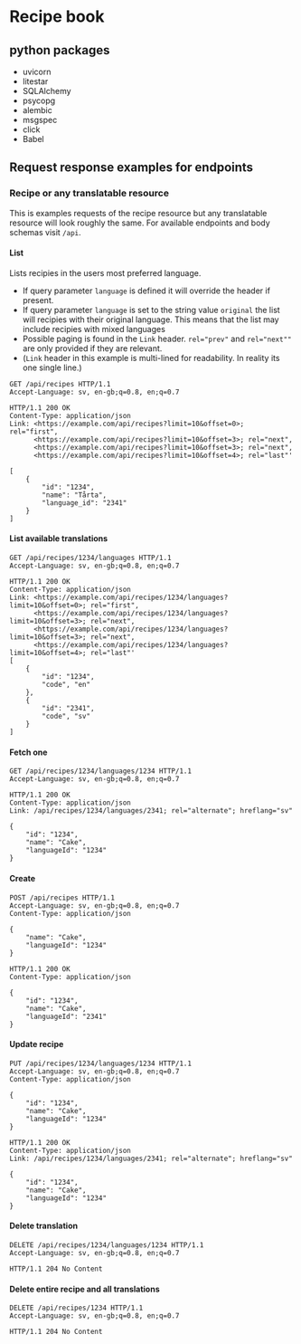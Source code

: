 # Recipe book

## python packages

* uvicorn
* litestar
* SQLAlchemy
* psycopg
* alembic
* msgspec
* click
* Babel

## Request response examples for endpoints
### Recipe or any translatable resource
This is examples requests of the recipe resource but any translatable resource will look roughly the same.
For available endpoints and body schemas visit `/api`.
#### List
Lists recipies in the users most preferred language.
* If query parameter `language` is defined it will override the header if present.
* If query parameter `language` is set to the string value `original` the list will recipies with their original language.
  This means that the list may include recipies with mixed languages
* Possible paging is found in the `Link` header. `rel="prev"` and `rel="next""` are only provided if they are relevant.
* (`Link` header in this example is multi-lined for readability. In reality its one single line.)
```http request
GET /api/recipes HTTP/1.1
Accept-Language: sv, en-gb;q=0.8, en;q=0.7
```
```http response
HTTP/1.1 200 OK
Content-Type: application/json
Link: <https://example.com/api/recipes?limit=10&offset=0>; rel="first", 
      <https://example.com/api/recipes?limit=10&offset=3>; rel="next",
      <https://example.com/api/recipes?limit=10&offset=3>; rel="next",
      <https://example.com/api/recipes?limit=10&offset=4>; rel="last"'

[
    {
        "id": "1234",
        "name": "Tårta",
        "language_id": "2341"
    }
]
```

#### List available translations
```http request
GET /api/recipes/1234/languages HTTP/1.1
Accept-Language: sv, en-gb;q=0.8, en;q=0.7
```
```http response
HTTP/1.1 200 OK
Content-Type: application/json
Link: <https://example.com/api/recipes/1234/languages?limit=10&offset=0>; rel="first", 
      <https://example.com/api/recipes/1234/languages?limit=10&offset=3>; rel="next",
      <https://example.com/api/recipes/1234/languages?limit=10&offset=3>; rel="next",
      <https://example.com/api/recipes/1234/languages?limit=10&offset=4>; rel="last"'
[
    {
        "id": "1234",
        "code", "en"
    },
    {
        "id": "2341",
        "code", "sv"
    }
]
```

#### Fetch one
```http request
GET /api/recipes/1234/languages/1234 HTTP/1.1
Accept-Language: sv, en-gb;q=0.8, en;q=0.7
```
```http response
HTTP/1.1 200 OK
Content-Type: application/json
Link: /api/recipes/1234/languages/2341; rel="alternate"; hreflang="sv"

{
    "id": "1234",
    "name": "Cake",
    "languageId": "1234"
}
```

#### Create
```http request
POST /api/recipes HTTP/1.1
Accept-Language: sv, en-gb;q=0.8, en;q=0.7
Content-Type: application/json

{
    "name": "Cake",
    "languageId": "1234"
}
```
```http response
HTTP/1.1 200 OK
Content-Type: application/json

{
    "id": "1234",
    "name": "Cake",
    "languageId": "2341"
}
```

#### Update recipe
```http request
PUT /api/recipes/1234/languages/1234 HTTP/1.1
Accept-Language: sv, en-gb;q=0.8, en;q=0.7
Content-Type: application/json

{
    "id": "1234",
    "name": "Cake",
    "languageId": "1234"
}
```
```http response
HTTP/1.1 200 OK
Content-Type: application/json
Link: /api/recipes/1234/languages/2341; rel="alternate"; hreflang="sv"

{
    "id": "1234",
    "name": "Cake",
    "languageId": "1234"
}
```

#### Delete translation
```http request
DELETE /api/recipes/1234/languages/1234 HTTP/1.1
Accept-Language: sv, en-gb;q=0.8, en;q=0.7
```
```http response
HTTP/1.1 204 No Content
```

#### Delete entire recipe and all translations

```http request
DELETE /api/recipes/1234 HTTP/1.1
Accept-Language: sv, en-gb;q=0.8, en;q=0.7
```
```http response
HTTP/1.1 204 No Content
```
